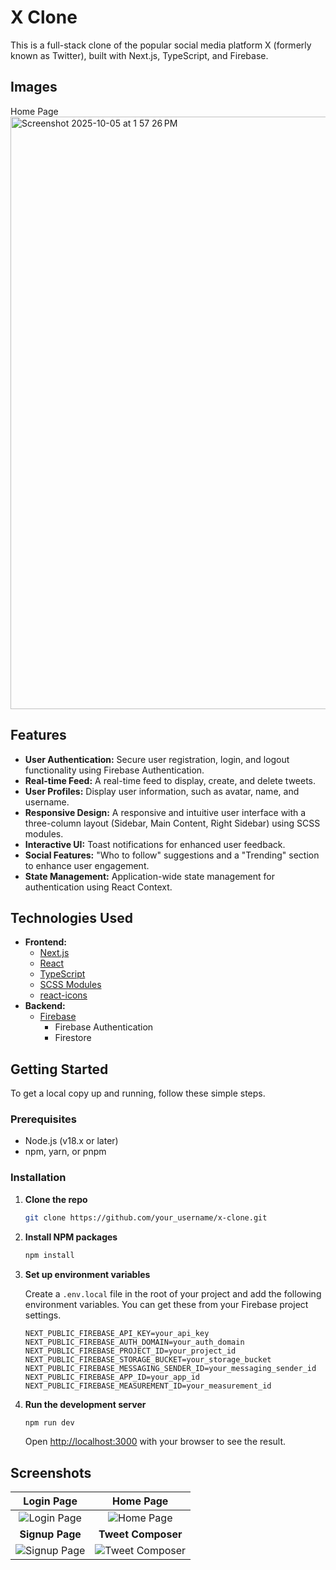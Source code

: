 # X Clone

This is a full-stack clone of the popular social media platform X (formerly known as Twitter), built with Next.js, TypeScript, and Firebase.

## Images

Home Page
<img width="968" height="948" alt="Screenshot 2025-10-05 at 1 57 26 PM" src="https://github.com/user-attachments/assets/445d2dce-5f39-4207-b2ab-858297298e99" />

## Features

- **User Authentication:** Secure user registration, login, and logout functionality using Firebase Authentication.
- **Real-time Feed:** A real-time feed to display, create, and delete tweets.
- **User Profiles:** Display user information, such as avatar, name, and username.
- **Responsive Design:** A responsive and intuitive user interface with a three-column layout (Sidebar, Main Content, Right Sidebar) using SCSS modules.
- **Interactive UI:** Toast notifications for enhanced user feedback.
- **Social Features:** "Who to follow" suggestions and a "Trending" section to enhance user engagement.
- **State Management:** Application-wide state management for authentication using React Context.

## Technologies Used

- **Frontend:**
  - [Next.js](https://nextjs.org/)
  - [React](https://reactjs.org/)
  - [TypeScript](https://www.typescriptlang.org/)
  - [SCSS Modules](https://github.com/css-modules/css-modules)
  - [react-icons](https://react-icons.github.io/react-icons/)
- **Backend:**
  - [Firebase](https://firebase.google.com/)
    - Firebase Authentication
    - Firestore

## Getting Started

To get a local copy up and running, follow these simple steps.

### Prerequisites

- Node.js (v18.x or later)
- npm, yarn, or pnpm

### Installation

1.  **Clone the repo**
    ```sh
    git clone https://github.com/your_username/x-clone.git
    ```
2.  **Install NPM packages**
    ```sh
    npm install
    ```
3.  **Set up environment variables**

    Create a `.env.local` file in the root of your project and add the following environment variables. You can get these from your Firebase project settings.

    ```
    NEXT_PUBLIC_FIREBASE_API_KEY=your_api_key
    NEXT_PUBLIC_FIREBASE_AUTH_DOMAIN=your_auth_domain
    NEXT_PUBLIC_FIREBASE_PROJECT_ID=your_project_id
    NEXT_PUBLIC_FIREBASE_STORAGE_BUCKET=your_storage_bucket
    NEXT_PUBLIC_FIREBASE_MESSAGING_SENDER_ID=your_messaging_sender_id
    NEXT_PUBLIC_FIREBASE_APP_ID=your_app_id
    NEXT_PUBLIC_FIREBASE_MEASUREMENT_ID=your_measurement_id
    ```

4.  **Run the development server**
    ```sh
    npm run dev
    ```

    Open [http://localhost:3000](http://localhost:3000) with your browser to see the result.

## Screenshots

| Login Page | Home Page |
| :---: | :---: |
| ![Login Page](https://via.placeholder.com/400x300.png?text=Login+Page) | ![Home Page](https://via.placeholder.com/400x300.png?text=Home+Page) |
| **Signup Page** | **Tweet Composer** |
| ![Signup Page](https://via.placeholder.com/400x300.png?text=Signup+Page) | ![Tweet Composer](https://via.placeholder.com/400x300.png?text=Tweet+Composer) |
